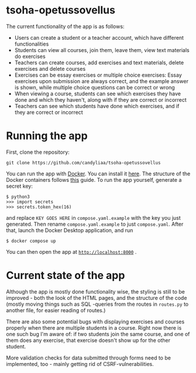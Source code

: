 # tsoha-opetussovellus
The current functionality of the app is as follows:
- Users can create a student or a teacher account, which have different functionalities
- Students can view all courses, join them, leave them, view text materials do exercises
- Teachers can create courses, add exercises and text materials, delete exercises and delete courses
- Exercises can be essay exercises or multiple choice exercises: Essay exercises upon submission are always correct, and the example answer is shown, while multiple choice questions can be correct or wrong
- When viewing a course, students can see which exercises they have done and which they haven't, along with if they are correct or incorrect
- Teachers can see which students have done which exercises, and if they are correct or incorrect

# Running the app
First, clone the repository:
```
git clone https://github.com/candyliaa/tsoha-opetussovellus
```
You can run the app with [Docker](https://www.docker.com/). You can install it [here](https://docs.docker.com/get-docker/).
The structure of the Docker containers follows [this](https://docs.docker.com/compose/gettingstarted/) guide.
To run the app yourself, generate a secret key: 
```
$ python3
>>> import secrets
>>> secrets.token_hex(16)
```
and replace `KEY GOES HERE` in `compose.yaml.example` with the key you just generated. Then rename `compose.yaml.example` to just `compose.yaml`.
After that, launch the Docker Desktop application, and run
```
$ docker compose up
```
You can then open the app at [`http://localhost:8000`](http://localhost:8000) .

# Current state of the app
Although the app is mostly done functionality wise, the styling is still to be improved - both the look of the HTML pages, and the structure of the code (mostly moving things such as SQL -queries from the routes in `routes.py` to another file, for easier reading of routes.)

There are also some potential bugs with displaying exercises and courses properly when there are multiple students in a course.
Right now there is one such bug I'm aware of: if two students join the same course, and one of them does any exercise, that exercise doesn't show up for the other student. 

More validation checks for data submitted through forms need to be implemented, too - mainly getting rid of CSRF-vulnerabilities.
